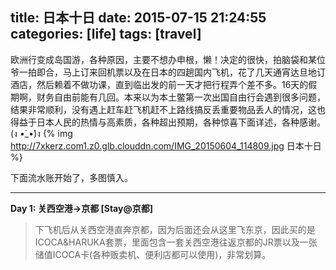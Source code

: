 title: 日本十日
date: 2015-07-15 21:24:55
categories: [life]
tags: [travel]
---
欧洲行变成岛国游，各种原因，主要不想办申根，懒！决定的很快，拍脑袋和某位爷一拍即合，马上订来回机票以及在日本的四趟国内飞机，花了几天通宵达旦地订酒店，然后赖着不做功课，直到临出发的前一天才把行程弄个差不多。16天的假期啊，财务自由前能有几回。本来以为本土鳖第一次出国自由行会遇到很多问题，结果非常顺利，没有遇上赶车赶飞机赶不上路线搞反丢重要物品丢人的情况，这也得益于日本人民的热情与高素质，各种超出预期，各种惊喜下面详述，各种感谢。(ง •̀_•́)ง
{% img http://7xkerz.com1.z0.glb.clouddn.com/IMG_20150604_114809.jpg 日本十日 %}

下面流水账开始了，多图慎入。

<!--more-->

---

**Day 1: 关西空港->京都 [Stay@京都]**
> 下飞机后从关西空港直奔京都，因为后面还会从这里飞东京，因此买的是ICOCA&HARUKA套票，里面包含一套关西空港往返京都的JR票以及一张储值ICOCA卡(各种贩卖机、便利店都可以使用)，非常划算。


